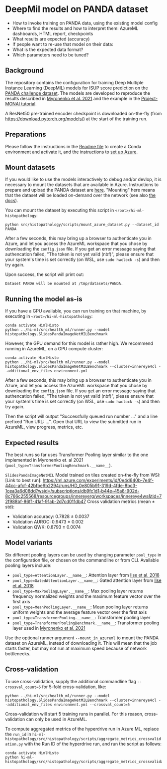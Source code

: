 # DeepMil model on PANDA dataset

- How to invoke training on PANDA data, using the existing model config
- Where to find the results and how to interpret them: AzureML dashboards, HTML report, checkpoints
- What results are expected (accuracy)
- If people want to re-use that model on their data:
- What is the expected data format?
- Which parameters need to be tuned?

## Background

The repository contains the configuration for training Deep Multiple Instance Learning (DeepMIL) models for ISUP score
prediction on the [PANDA challenge
dataset](https://www.kaggle.com/c/prostate-cancer-grade-assessment?msclkid=63cd71d8cf6511ec8191222e2876cfec).
The models are developed to reproduce the results described in
[Myronenko et al. 2021](<https://link.springer.com/chapter/10.1007/978-3-030-87237-3_32>) and the example in the
[Project-MONAI
tutorial](https://github.com/Project-MONAI/tutorials/blob/master/pathology/multiple_instance_learning/panda_mil_train_evaluate_pytorch_gpu.py).

A ResNet50 pre-trained encoder checkpoint is downloaded on-the-fly (from <https://download.pytorch.org/models/>) at the
start of the training run.

## Preparations

Please follow the instructions in the [Readme file](../README.md#setting-up-python) to create a Conda environment and
activate it, and the instructions to [set up Azure](../README.md#setting-up-azureml).

## Mount datasets

If you would like to use the models interactively to debug and/or devlop, it is necessary to mount the datasets that are
available in Azure. Instructions to prepare and upload the PANDA dataset are [here](public_datasets.md).
"Mounting" here means that the dataset will be loaded on-demand over the network (see also [the
docs](https://docs.microsoft.com/en-us/azure/machine-learning/how-to-train-with-datasets#mount-vs-download)).

You can mount the dataset by executing this script in `<root>/hi-ml-histopathology`:

```shell
python src/histopathology/scripts/mount_azure_dataset.py --dataset_id PANDA
```

After a few seconds, this may bring up a browser to authenticate you in Azure, and let you access the AzureML
workspace that you chose by downloading the `config.json` file. If you get an error message saying that authencation
failed, "The token is not yet valid (nbf)", please ensure that your
system's time is set correctly (on WSL, use `sudo hwclock -s`) and then try again.

Upon success, the script will print out:

```text
Dataset PANDA will be mounted at /tmp/datasets/PANDA.
```

## Running the model as-is

If you have a GPU available, you can run training on that machine, by executing in `<root>/hi-ml-histopathology`:

```shell
conda activate HimlHisto
python ../hi-ml/src/health_ml/runner.py --model histopathology.SlidesPandaImageNetMILBenchmark
```

However, the GPU demand for this model is rather high. We recommend running in AzureML, on a GPU compute cluster:

```shell
conda activate HimlHisto
python ../hi-ml/src/health_ml/runner.py --model histopathology.SlidesPandaImageNetMILBenchmark --cluster=innereye4cl --additional_env_files environment.yml
```

After a few seconds, this may bring up a browser to authenticate you in Azure, and let you access the AzureML
workspace that you chose by downloading the `config.json` file. If you get an error message saying that authencation
failed, "The token is not yet valid (nbf)", please ensure that your
system's time is set correctly (on WSL, use `sudo hwclock -s`) and then try again.

Then the script will output "Successfully queued run number ..." and a line prefixed "Run URL: ...". Open that
URL to view the submitted run in AzureML, view progress, metrics, etc.

## Expected results

The best runs so far uses Transformer Pooling layer similar to the one implemented in Myronenko et. al 2021 (`pool_type=TransformerPoolingBenchmark.__name__`).

`SlidesPandaImageNetMIL` Model trained on tiles created on-the-fly from WSI:
[Link to best run]: <https://ml.azure.com/experiments/id/0e4d640b-7e4f-44cc-afcf-42bfbe9b2294/runs/HD_0e805b91-319d-4fde-8bc3-1cea3a6d08dd?wsid=/subscriptions/db9fc1d1-b44e-45a8-902d-8c766c255568/resourcegroups/innereyerg/workspaces/innereye4ws&tid=72f988bf-86f1-41af-91ab-2d7cd011db47>
Cross validation metrics (mean ± std):

- Validation accuracy: 0.7828 ± 0.0037
- Validation AUROC: 0.9473 ± 0.002
- Validation QWK: 0.8793 ± 0.0074

## Model variants

Six different pooling layers can be used by changing parameter `pool_type` in the configuration file, or chosen on the commandline or from CLI. Available pooling layers include:

- `pool_type=AttentionLayer.__name__`: Attention layer from
  [Ilse et al. 2018](<https://arxiv.org/abs/1802.04712?msclkid=2db09d14d12711ecb63134a1dec7b03e>)
- `pool_type=GatedAttentionLayer.__name__`: Gated attention layer from
  [Ilse et al. 2018](<https://arxiv.org/abs/1802.04712?msclkid=2db09d14d12711ecb63134a1dec7b03e>)
- `pool_type=MaxPoolingLayer.__name__`: Max pooling layer returns frequency normalized weights and the maximum feature
  vector over the first axis
- `pool_type=MeanPoolingLayer.__name__`: Mean pooling layer returns uniform weights and the average feature vector over
  the first axis
- `pool_type=TransformerPooling.__name__`: Transformer pooling layer
- `pool_type=TransformerPoolingBenchmark.__name__`: Transformer pooling layer used in
  [Myronenko et al. 2021](<https://link.springer.com/chapter/10.1007/978-3-030-87237-3_32>)

Use the optional runner argument `--mount_in_azureml` to mount the PANDA dataset on AzureML, instead of downloading it.
This will mean that the job starts faster, but may not run at maximum speed because of network bottlenecks.

## Cross-validation

To use cross-validation, supply the additional commandline flag `--crossval_count=5` for 5-fold cross-validation, like:

```shell
python ../hi-ml/src/health_ml/runner.py --model histopathology.SlidesPandaImageNetMILBenchmark --cluster=innereye4cl --additional_env_files environment.yml --crossval_count=5
```

Cross-validation will start 5 training runs in parallel. For this reason, cross-validation can only be used in AzureML.

To compute aggregated metrics of the hyperdrive run in Azure ML, replace the `run_id` in
`hi-ml-histopathology/src/histopathology/scripts/aggregate_metrics_crossvalidation.py` with the Run ID of the hyperdrive
run, and run the script as follows:

```shell
conda activate HimlHisto
python hi-ml-histopathology/src/histopathology/scripts/aggregate_metrics_crossvalidation.py
```

